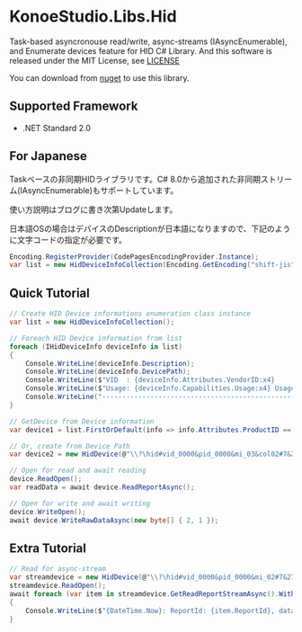 # KonoeStudio.Libs.Hid
Task-based asyncronouse read/write, async-streams (IAsyncEnumerable), and Enumerate devices feature for HID C# Library.
And this software is released under the MIT License, see [LICENSE](https://github.com/18konoe/KonoeStudio.Libs.DependencyInjection/blob/master/LICENSE)

You can download from [nuget](https://www.nuget.org/packages/KonoeStudio.Libs.Hid/) to use this library.
## Supported Framework
* .NET Standard 2.0

## For Japanese
Taskベースの非同期HIDライブラリです。C# 8.0から追加された非同期ストリーム(IAsyncEnumerable)もサポートしています。

使い方説明はブログに書き次第Updateします。

日本語OSの場合はデバイスのDescriptionが日本語になりますので、下記のように文字コードの指定が必要です。
```csharp
Encoding.RegisterProvider(CodePagesEncodingProvider.Instance);
var list = new HidDeviceInfoCollection(Encoding.GetEncoding("shift-jis"));
```

## Quick Tutorial
```csharp
// Create HID Device informations enumeration class instance
var list = new HidDeviceInfoCollection();

// Foreach HID Device information from list
foreach (IHidDeviceInfo deviceInfo in list)
{
    Console.WriteLine(deviceInfo.Description);
    Console.WriteLine(deviceInfo.DevicePath);
    Console.WriteLine($"VID  : {deviceInfo.Attributes.VendorID:x4}       PID: {deviceInfo.Attributes.ProductID:x4}");
    Console.WriteLine($"Usage: {deviceInfo.Capabilities.Usage:x4} UsagePage: {deviceInfo.Capabilities.UsagePage:x4}");
    Console.WriteLine("--------------------------------------------------------------------------------------------");
}

// GetDevice from Device information
var device1 = list.FirstOrDefault(info => info.Attributes.ProductID == 0x0000 && info.Attributes.VendorID == 0x0000)?.GetDevice();

// Or, create from Device Path
var device2 = new HidDevice(@"\\?\hid#vid_0000&pid_0000&mi_03&col02#7&26d71292&0&0001#{4d1e55b2-f16f-11cf-88cb-001111000030}");

// Open for read and await reading
device.ReadOpen();
var readData = await device.ReadReportAsync();

// Open for write and await writing
device.WriteOpen();
await device.WriteRawDataAsync(new byte[] { 2, 1 });
```
## Extra Tutorial
```csharp
// Read for async-stream
var streamdevice = new HidDevice(@"\\?\hid#vid_0000&pid_0000&mi_02#7&2767accc&0&0000#{4d1e55b2-f16f-11cf-88cb-001111000030}");
streamdevice.ReadOpen();
await foreach (var item in streamdevice.GetReadReportStreamAsync().WithCancellation(tokenSource.Token))
{
    Console.WriteLine($"{DateTime.Now}: ReportId: {item.ReportId}, data[0]: {item.Data[0]}");
}
```